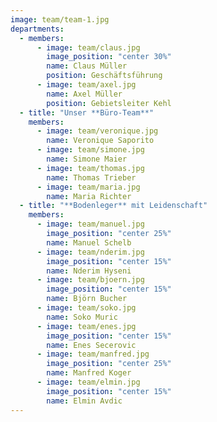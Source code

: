```yaml
---
image: team/team-1.jpg
departments:
  - members: 
      - image: team/claus.jpg
        image_position: "center 30%"
        name: Claus Müller
        position: Geschäftsführung
      - image: team/axel.jpg
        name: Axel Müller
        position: Gebietsleiter Kehl
  - title: "Unser **Büro-Team**"
    members: 
      - image: team/veronique.jpg
        name: Veronique Saporito
      - image: team/simone.jpg
        name: Simone Maier
      - image: team/thomas.jpg
        name: Thomas Trieber
      - image: team/maria.jpg
        name: Maria Richter
  - title: "**Bodenleger** mit Leidenschaft"
    members:
      - image: team/manuel.jpg
        image_position: "center 25%"
        name: Manuel Schelb
      - image: team/nderim.jpg
        image_position: "center 15%"
        name: Nderim Hyseni
      - image: team/bjoern.jpg
        image_position: "center 15%"
        name: Björn Bucher
      - image: team/soko.jpg
        name: Soko Muric
      - image: team/enes.jpg
        image_position: "center 15%"
        name: Enes Secerovic
      - image: team/manfred.jpg
        image_position: "center 25%"
        name: Manfred Koger
      - image: team/elmin.jpg
        image_position: "center 15%"
        name: Elmin Avdic
---
```

